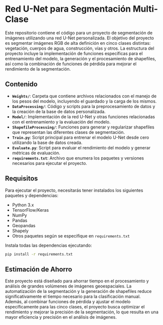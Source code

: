 
# Red U-Net para Segmentación Multi-Clase


Este repositorio contiene el código para un proyecto de segmentación de imágenes utilizando una red U-Net personalizada.
El objetivo del proyecto es segmentar imágenes RGB de alta definición en cinco clases distintas: vegetación, cuerpos de agua, 
construcción, vías y otros. La estructura del proyecto incluye la implementación de funciones específicas para el entrenamiento 
del modelo, la generación y el procesamiento de shapefiles, así como la combinación de funciones de pérdida para mejorar el rendimiento 
de la segmentación.

## Contenido

- **`Weights/`**: Carpeta que contiene archivos relacionados con el manejo de los pesos del modelo, incluyendo el guardado y la carga de los mismos.
- **`DataProcessing/`**: Código y scripts para la preprocesamiento de datos y la creación de la base de datos personalizada.
- **`Model/`**: Implementación de la red U-Net y otras funciones relacionadas con el entrenamiento y la evaluación del modelo.
- **`ShapefileProcessing/`**: Funciones para generar y regularizar shapefiles que representan las diferentes clases de segmentación.
- **`Train.py`**: Script principal para entrenar el modelo U-Net desde cero utilizando la base de datos creada.
- **`Evaluate.py`**: Script para evaluar el rendimiento del modelo y generar métricas de evaluación.
- **`requirements.txt`**: Archivo que enumera los paquetes y versiones necesarios para ejecutar el proyecto.

## Requisitos

Para ejecutar el proyecto, necesitarás tener instalados los siguientes paquetes y dependencias:

- Python 3.x
- TensorFlow/Keras
- NumPy
- Pandas
- Geopandas
- Shapely
- Otros paquetes según se especifique en `requirements.txt`

Instala todas las dependencias ejecutando:

```bash
pip install -r requirements.txt
```

## Estimación de Ahorro

Este proyecto está diseñado para ahorrar tiempo en el procesamiento y análisis de grandes volúmenes de imágenes geoespaciales.
La automatización de la segmentación y la generación de shapefiles reduce significativamente el tiempo necesario para la clasificación manual.
Además, al combinar funciones de pérdida y ajustar el modelo específicamente para las cinco clases, el proyecto busca optimizar el rendimiento 
y mejorar la precisión de la segmentación, lo que resulta en una mayor eficiencia y precisión en el análisis de imágenes.
